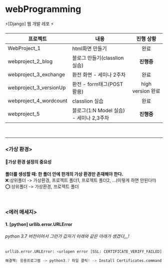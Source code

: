 # webProgramming
⚡️[Django] 웹 개발 레포 ⚡️

|프로젝트|내용|진행 상황|
|------|---|:---:|
|WebProject_1|html화면 만들기|완료|
|webproject_2_blog|블로그 만들기(classlion 실습)|**진행중**|
|webproject_3_exchange|환전 화면 - 세미나 2주차|완료|
|webproject_3_versionUp|환전 - form태그(POST활용)|high version 완료|
|webproject_4_wordcount|classlion 실습|완료|
|webproject_5|블로그(1:N Model 실습) - 세미나 2,3주차|**진행중**|
<br/>
<hr/>

### <가상 환경>   
#### 📍가상 환경 설정의 중요성   
**폴더를 생성할 때: 한 폴더 안에 한개의 가상 환경만 존재해야 한다.**   
❌:상위폴더 -> 가상환경, 프로젝트 폴더1, 프로젝트 폴더2, ...(이렇게 하면 안된다!!)   
⭕️:상위폴더 -> 가상환경, 프로젝트 폴더

<br/>

### <에러 메세지> 
#### 1. [python] urllib.error.URLError   
###### python 3.7 버전이어서 그런가 갑자기 아래와 같은 아래가 생겼다,,,!   
```python
urllib.error.URLError: <urlopen error [SSL: CERTIFICATE_VERIFY_FAILED] certificate verify failed: unable to get local issuer certificate (_ssl.c:1076)>
```   
```python
해결책: 응용프로그램 -> python3.7 파일 클릭! -> Install Certificates.command 더블 클릭하여 실행!  
```
